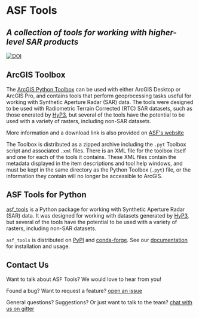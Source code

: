 ASF Tools
=========
**_A collection of tools for working with higher-level SAR products_**
-----

[![DOI](https://zenodo.org/badge/295506894.svg)](https://zenodo.org/badge/latestdoi/295506894)

## ArcGIS Toolbox
The [ArcGIS Python Toolbox](ArcGIS-toolbox) can be used with either ArcGIS Desktop or 
ArcGIS Pro, and contains tools that perform geoprocessing tasks useful for working
with Synthetic Aperture Radar (SAR) data. The tools were designed to be used with
Radiometric Terrain Corrected (RTC) SAR datasets, such as those enerated by
[HyP3](https://hyp3-docs.asf.alaska.edu/), but several of the tools have the
potential to be used with a variety of rasters, including non-SAR datasets.

More information and a download link is also provided on
[ASF's website](https://asf.alaska.edu/how-to/data-tools/gis-tools/)

The Toolbox is distributed as a zipped archive including the `.pyt` Toolbox script
and associated `.xml` files. There is an XML file for the toolbox itself and one
for each of the tools it contains. These XML files contain the metadata displayed
in the item descriptions and tool help windows, and must be kept in the same directory 
as the Python Toolbox (`.pyt`) file, or the information they contain will no longer
be accessible to ArcGIS.

## ASF Tools for Python

[asf_tools](src/asf_tools) is a Python package for working with Synthetic Aperture Radar (SAR) data.
It was designed for working with datasets generated by
[HyP3](https://hyp3-docs.asf.alaska.edu/), but several of the tools have the
potential to be used with a variety of rasters, including non-SAR datasets.

`asf_tools` is distributed on [PyPI](https://pypi.org/) and 
[conda-forge](https://conda-forge.org/docs/user/introduction.html). See our
[documentation](https://hyp3-docs.asf.alaska.edu/tools/asf_tools/) for installation
and usage.

## Contact Us

Want to talk about ASF Tools? We would love to hear from you!

Found a bug? Want to request a feature?
[open an issue](https://github.com/ASFHyP3/asf_tools/issues/new)

General questions? Suggestions? Or just want to talk to the team?
[chat with us on gitter](https://gitter.im/ASFHyP3/community)
